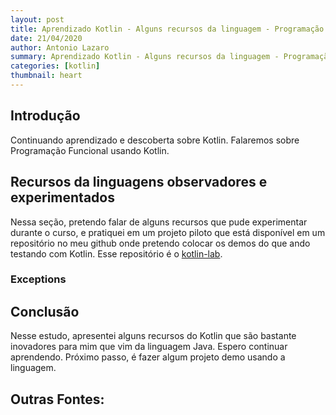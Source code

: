 ```yaml
---
layout: post
title: Aprendizado Kotlin - Alguns recursos da linguagem - Programação Funcional
date: 21/04/2020
author: Antonio Lazaro
summary: Aprendizado Kotlin - Alguns recursos da linguagem - Programação Funcional
categories: [kotlin]
thumbnail: heart
---
```


## Introdução

Continuando aprendizado e descoberta sobre Kotlin. Falaremos sobre Programação Funcional usando Kotlin.

## Recursos da linguagens observadores e experimentados

Nessa seção, pretendo falar de alguns recursos que pude experimentar durante o curso, e pratiquei em um projeto piloto que está disponível em um repositório no meu github onde pretendo colocar os demos do que ando testando com Kotlin. Esse repositório é o [kotlin-lab](https://github.com/antoniolazaro/kotlin-lab).

### Exceptions

## Conclusão

Nesse estudo, apresentei alguns recursos do Kotlin que são bastante inovadores para mim que vim da linguagem Java. Espero continuar aprendendo. Próximo passo, é fazer algum projeto demo usando a linguagem.

## Outras Fontes:
